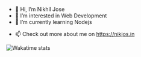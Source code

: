 - 👋 Hi, I’m Nikhil Jose
- 👀 I’m interested in Web Development
- 🌱 I’m currently learning Nodejs
<!--- - 💞️ I’m looking to collaborate on interesting projects. --->
- 📫 Check out more about me on https://nikjos.in



![Wakatime stats](https://github-readme-stats.vercel.app/api/wakatime?username=nikiljos)
